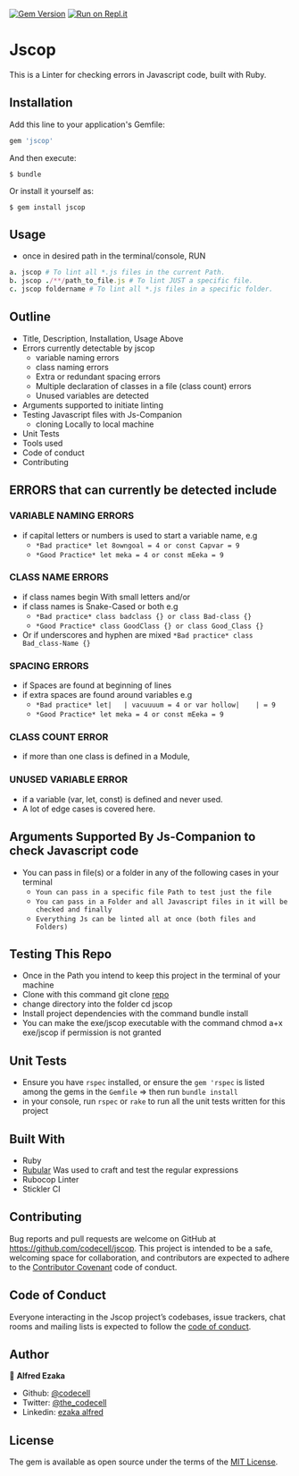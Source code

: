 [![Gem Version](https://badge.fury.io/rb/jscop.svg)](https://badge.fury.io/rb/jscop) [![Run on Repl.it](https://repl.it/badge/github/codecell/js-companion)](https://repl.it/github/codecell/js-companion)

# Jscop

This is a Linter for checking errors in Javascript code, built with Ruby. 

## Installation

Add this line to your application's Gemfile:

```ruby
gem 'jscop'
```

And then execute:

    $ bundle

Or install it yourself as:

    $ gem install jscop

## Usage
- once in desired path in the terminal/console, RUN

```ruby
a. jscop # To lint all *.js files in the current Path.
b. jscop ./**/path_to_file.js # To lint JUST a specific file.
c. jscop foldername # To lint all *.js files in a specific folder.
```

## Outline
  - Title, Description, Installation, Usage Above
  - Errors currently detectable by jscop
    - variable naming errors
    - class naming errors
    - Extra or redundant spacing errors 
    - Multiple declaration of classes in a file (class count) errors
    - Unused variables are detected
  - Arguments supported to initiate linting
  - Testing Javascript files with Js-Companion
    - cloning Locally to local machine
  - Unit Tests
  - Tools used
  - Code of conduct
  - Contributing

## ERRORS that can currently be detected include

### VARIABLE NAMING ERRORS
  - if capital letters or numbers is used to start a variable name, e.g
    - `*Bad practice* let 8owngoal = 4 or const Capvar = 9`
    - `*Good Practice* let meka = 4 or const mEeka = 9`
    
### CLASS NAME ERRORS 
  - if class names begin With small letters and/or
  - if class names is Snake-Cased or both e.g
    - `*Bad practice* class badclass {} or class Bad-class {}`   
    - `*Good Practice* class GoodClass {} or class Good_Class {}`
  - Or if underscores and hyphen are mixed
    `*Bad practice* class Bad_class-Name {}`
    
### SPACING ERRORS
  - if Spaces are found at beginning of lines
  - if extra spaces are found around variables e.g
    - `*Bad practice* let|   | vacuuuum = 4 or var hollow|    | = 9`
    - `*Good Practice* let meka = 4 or const mEeka = 9`

### CLASS COUNT ERROR
  - if more than one class is defined in a Module,

### UNUSED VARIABLE ERROR
  - if a variable (var, let, const) is defined and never used.
  - A lot of edge cases is covered here.

## Arguments Supported By Js-Companion to check Javascript code
  - You can pass in file(s) or a folder in any of the following cases in your terminal
    - `Youn can pass in a specific file Path to test just the file`
    - `You can pass in a Folder and all Javascript files in it will be checked and finally`
    - `Everything Js can be linted all at once (both files and Folders)`

## Testing This Repo
- Once in the Path you intend to keep this project in the terminal of your machine
- Clone with this command git clone [repo](https://github.com/codecell/jscop.git)
- change directory into the folder cd jscop
- Install project dependencies with the command bundle install
- You can make the exe/jscop executable with the command chmod a+x exe/jscop if permission is not granted

## Unit Tests
- Ensure you have `rspec` installed, or ensure the `gem 'rspec` is listed among the gems in the `Gemfile` => then run `bundle install`
- in your console, run `rspec` or `rake` to run all the unit tests written for this project

## Built With
- Ruby
- [Rubular](https://rubular.com/) Was used to craft and test the regular expressions
- Rubocop Linter
- Stickler CI

## Contributing

Bug reports and pull requests are welcome on GitHub at https://github.com/codecell/jscop. This project is intended to be a safe, welcoming space for collaboration, and contributors are expected to adhere to the [Contributor Covenant](http://contributor-covenant.org) code of conduct.

## Code of Conduct

Everyone interacting in the Jscop project’s codebases, issue trackers, chat rooms and mailing lists is expected to follow the [code of conduct](https://github.com/codecell/jscop/blob/master/CODE_OF_CONDUCT.md).

## Author

👤 **Alfred Ezaka**

- Github: [@codecell](https://github.com/codecell)
- Twitter: [@the_codecell](https://twitter.com/the_codecell) 
- Linkedin: [ezaka alfred](https://www.linkedin.com/in/alfrednoble/)

## License

The gem is available as open source under the terms of the [MIT License](https://opensource.org/licenses/MIT).

